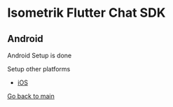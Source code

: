 # Isometrik Flutter Chat SDK

## Android










Android Setup is done

Setup other platforms

* [iOS](./README_ios.md)


[Go back to main](./README.md)